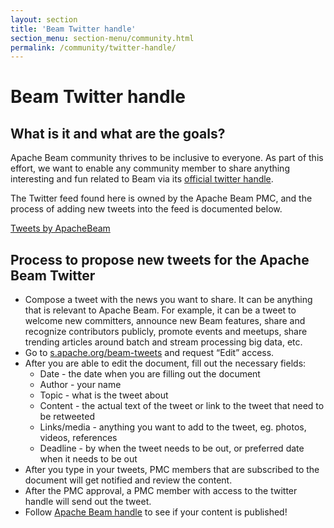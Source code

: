 ```yaml
---
layout: section
title: 'Beam Twitter handle'
section_menu: section-menu/community.html
permalink: /community/twitter-handle/
---
```

<!--
Licensed under the Apache License, Version 2.0 (the "License");
you may not use this file except in compliance with the License.
You may obtain a copy of the License at

http://www.apache.org/licenses/LICENSE-2.0

Unless required by applicable law or agreed to in writing, software
distributed under the License is distributed on an "AS IS" BASIS,
WITHOUT WARRANTIES OR CONDITIONS OF ANY KIND, either express or implied.
See the License for the specific language governing permissions and
limitations under the License.
-->
# Beam Twitter handle 
## What is it and what are the goals?
Apache Beam community thrives to be inclusive to everyone. As part of this effort, we want to enable any community member to share anything interesting and fun related to Beam via its [official twitter handle](https://twitter.com/ApacheBeam).

The Twitter feed found here is owned by the Apache Beam PMC, and the process of adding new tweets into the feed is documented below.

<a class="twitter-timeline" data-lang="en" data-height="500" data-theme="light" data-link-color="#E95F28" href="https://twitter.com/ApacheBeam?ref_src=twsrc%5Etfw">Tweets by ApacheBeam</a> <script async src="https://platform.twitter.com/widgets.js" charset="utf-8"></script>

## Process to propose new tweets for the Apache Beam Twitter

- Compose a tweet with the news you want to share. It can be anything that is relevant to Apache Beam. For example, it can be a tweet to welcome new committers, announce new Beam features, share and recognize contributors publicly, promote events and meetups, share trending articles around batch and stream processing big data, etc.
- Go to [s.apache.org/beam-tweets](https://s.apache.org/beam-tweets) and request “Edit” access.
- After you are able to edit the document, fill out the necessary fields:
	- Date - the date when you are filling out the document
	- Author - your name
	- Topic - what is the tweet about
	- Content - the actual text of the tweet or link to the tweet that need to be retweeted
	- Links/media - anything you want to add to the tweet, eg. photos, videos, references
	- Deadline - by when the tweet needs to be out, or preferred date when it needs to be out 
- After you type in your tweets, PMC members that are subscribed to the document will get notified and review the content.
- After the PMC approval, a PMC member with access to the twitter handle will send out the tweet.
- Follow [Apache Beam handle](https://twitter.com/ApacheBeam) to see if your content is published!


